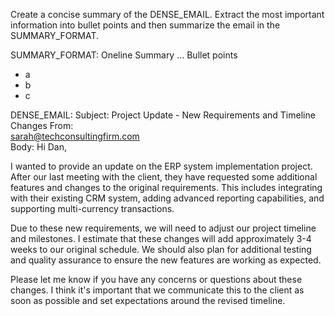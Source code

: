 Create a concise summary of the DENSE_EMAIL. Extract the most important information into bullet points and then summarize the email in the SUMMARY_FORMAT.

SUMMARY_FORMAT:
Oneline Summary
...
Bullet points 
- a
- b
- c

DENSE_EMAIL:
Subject: 
Project Update - New Requirements and Timeline Changes
From:    
sarah@techconsultingfirm.com  
Body:
Hi Dan,

I wanted to provide an update on the ERP system implementation project. After our last meeting with the client, they have requested some additional features and changes to the original requirements. This includes integrating with their existing CRM system, adding advanced reporting capabilities, and supporting multi-currency transactions.

Due to these new requirements, we will need to adjust our project timeline and milestones. I estimate that these changes will add approximately 3-4 weeks to our original schedule. We should also plan for additional testing and quality assurance to ensure the new features are working as expected.

Please let me know if you have any concerns or questions about these changes. I think it's important that we communicate this to the client as soon as possible and set expectations around the revised timeline.